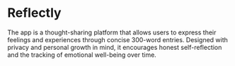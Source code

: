 # Reflectly
The app is a thought-sharing platform that allows users to express their feelings and experiences through concise 300-word entries. Designed with privacy and personal growth in mind, it encourages honest self-reflection and the tracking of emotional well-being over time.
